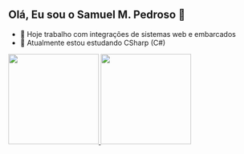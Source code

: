 ## Olá, Eu sou o Samuel M. Pedroso 👋

- 🔭 Hoje trabalho com integrações de sistemas web e embarcados 
- 🌱 Atualmente estou estudando CSharp (C#)

<div>
  <a href="https://github.com/SamuelMPedroso">
  <img height="180em" src=""/>
  <img height="180em" src=""/>
</div>
